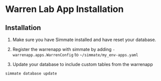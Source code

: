# Warren Lab App Installation

## Installation

1. Make sure you have Simmate installed and have reset your database.

2. Register the warrenapp with simmate by adding `- warrenapp.apps.WarrenConfig` to `~/simmate/my_env-apps.yaml`

3. Update your database to include custom tables from the warrenapp
``` shell
simmate database update
```
